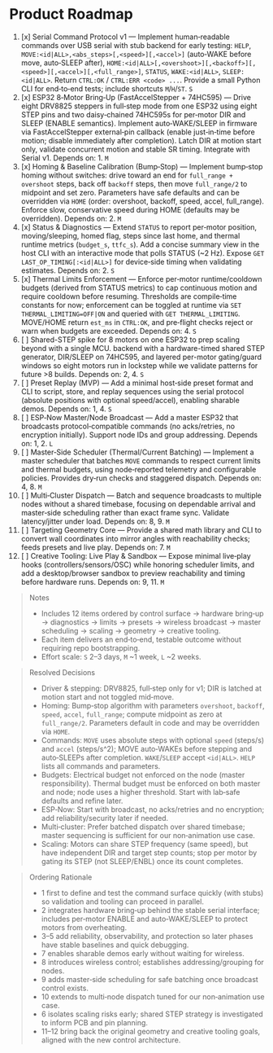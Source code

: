 # Product Roadmap

1. [x] Serial Command Protocol v1 — Implement human‑readable commands over USB serial with stub backend for early testing: `HELP`, `MOVE:<id|ALL>,<abs_steps>[,<speed>][,<accel>]` (auto‑WAKE before move, auto‑SLEEP after), `HOME:<id|ALL>[,<overshoot>][,<backoff>][,<speed>][,<accel>][,<full_range>]`, `STATUS`, `WAKE:<id|ALL>`, `SLEEP:<id|ALL>`. Return `CTRL:OK` / `CTRL:ERR <code> ...`. Provide a small Python CLI for end‑to‑end tests; include shortcuts `M`/`H`/`ST`. `S`
2. [x] ESP32 8‑Motor Bring‑Up (FastAccelStepper + 74HC595) — Drive eight DRV8825 steppers in full‑step mode from one ESP32 using eight STEP pins and two daisy‑chained 74HC595s for per‑motor DIR and SLEEP (ENABLE semantics). Implement auto‑WAKE/SLEEP in firmware via FastAccelStepper external‑pin callback (enable just‑in‑time before motion; disable immediately after completion). Latch DIR at motion start only, validate concurrent motion and stable SR timing. Integrate with Serial v1. Depends on: 1. `M`
3. [x] Homing & Baseline Calibration (Bump‑Stop) — Implement bump‑stop homing without switches: drive toward an end for `full_range + overshoot` steps, back off `backoff` steps, then move `full_range/2` to midpoint and set zero. Parameters have safe defaults and can be overridden via `HOME` (order: overshoot, backoff, speed, accel, full_range). Enforce slow, conservative speed during HOME (defaults may be overridden). Depends on: 2. `M`
4. [x] Status & Diagnostics — Extend `STATUS` to report per‑motor position, moving/sleeping, homed flag, steps since last home, and thermal runtime metrics (`budget_s`, `ttfc_s`). Add a concise summary view in the host CLI with an interactive mode that polls STATUS (~2 Hz). Expose `GET LAST_OP_TIMING[:<id|ALL>]` for device‑side timing when validating estimates. Depends on: 2. `S`
5. [x] Thermal Limits Enforcement — Enforce per‑motor runtime/cooldown budgets (derived from STATUS metrics) to cap continuous motion and require cooldown before resuming. Thresholds are compile‑time constants for now; enforcement can be toggled at runtime via `SET THERMAL_LIMITING=OFF|ON` and queried with `GET THERMAL_LIMITING`. MOVE/HOME return `est_ms` in `CTRL:OK`, and pre‑flight checks reject or warn when budgets are exceeded. Depends on: 4. `S`
6. [ ] Shared-STEP spike for 8 motors on one ESP32 to prep scaling beyond with a single MCU. backend with a hardware-timed shared STEP generator,  DIR/SLEEP on 74HC595, and layered per-motor gating/guard windows so eight motors run in lockstep while we validate patterns for future >8 builds.  Depends on: 2, 4. `S`
7. [ ] Preset Replay (MVP) — Add a minimal host‑side preset format and CLI to script, store, and replay sequences using the serial protocol (absolute positions with optional speed/accel), enabling sharable demos. Depends on: 1, 4. `S`
8. [ ] ESP‑Now Master/Node Broadcast — Add a master ESP32 that broadcasts protocol‑compatible commands (no acks/retries, no encryption initially). Support node IDs and group addressing. Depends on: 1, 2. `L`
9. [ ] Master‑Side Scheduler (Thermal/Current Batching) — Implement a master scheduler that batches `MOVE` commands to respect current limits and thermal budgets, using node‑reported telemetry and configurable policies. Provides dry‑run checks and staggered dispatch. Depends on: 4, 8. `M`
10. [ ] Multi‑Cluster Dispatch — Batch and sequence broadcasts to multiple nodes without a shared timebase, focusing on dependable arrival and master‑side scheduling rather than exact frame sync. Validate latency/jitter under load. Depends on: 8, 9. `M`
11. [ ] Targeting Geometry Core — Provide a shared math library and CLI to convert wall coordinates into mirror angles with reachability checks; feeds presets and live play. Depends on: 7. `M`
12. [ ] Creative Tooling: Live Play & Sandbox — Expose minimal live‑play hooks (controllers/sensors/OSC) while honoring scheduler limits, and add a desktop/browser sandbox to preview reachability and timing before hardware runs. Depends on: 9, 11. `M`

> Notes
>
> - Includes 12 items ordered by control surface → hardware bring‑up → diagnostics → limits → presets → wireless broadcast → master scheduling → scaling → geometry → creative tooling.
> - Each item delivers an end‑to‑end, testable outcome without requiring repo bootstrapping.
> - Effort scale: `S` 2–3 days, `M` ~1 week, `L` ~2 weeks.

> Resolved Decisions
>
> - Driver & stepping: DRV8825, full‑step only for v1; DIR is latched at motion start and not toggled mid‑move.
> - Homing: Bump‑stop algorithm with parameters `overshoot`, `backoff`, `speed`, `accel`, `full_range`; compute midpoint as zero at `full_range/2`. Parameters default in code and may be overridden via `HOME`.
> - Commands: `MOVE` uses absolute steps with optional `speed` (steps/s) and `accel` (steps/s^2); MOVE auto‑WAKEs before stepping and auto‑SLEEPs after completion. `WAKE`/`SLEEP` accept `<id|ALL>`. `HELP` lists all commands and parameters.
> - Budgets: Electrical budget not enforced on the node (master responsibility). Thermal budget must be enforced on both master and node; node uses a higher threshold. Start with lab‑safe defaults and refine later.
> - ESP‑Now: Start with broadcast, no acks/retries and no encryption; add reliability/security later if needed.
> - Multi‑cluster: Prefer batched dispatch over shared timebase; master sequencing is sufficient for our non‑animation use case.
> - Scaling: Motors can share STEP frequency (same speed), but have independent DIR and target step counts; stop per motor by gating its STEP (not SLEEP/ENBL) once its count completes.

> Ordering Rationale
>
> - 1 first to define and test the command surface quickly (with stubs) so validation and tooling can proceed in parallel.
> - 2 integrates hardware bring‑up behind the stable serial interface; includes per‑motor ENABLE and auto‑WAKE/SLEEP to protect motors from overheating.
> - 3–5 add reliability, observability, and protection so later phases have stable baselines and quick debugging.
> - 7 enables sharable demos early without waiting for wireless.
> - 8 introduces wireless control; establishes addressing/grouping for nodes.
> - 9 adds master‑side scheduling for safe batching once broadcast control exists.
> - 10 extends to multi‑node dispatch tuned for our non‑animation use case.
> - 6 isolates scaling risks early; shared STEP strategy is investigated to inform PCB and pin planning.
> - 11–12 bring back the original geometry and creative tooling goals, aligned with the new control architecture.
